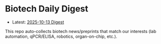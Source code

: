 # Biotech Daily Digest

- Latest: [2025-10-13 Digest](digest/2025-10-13.md)

This repo auto-collects biotech news/preprints that match our interests (lab automation, qPCR/ELISA, robotics, organ-on-chip, etc.).
